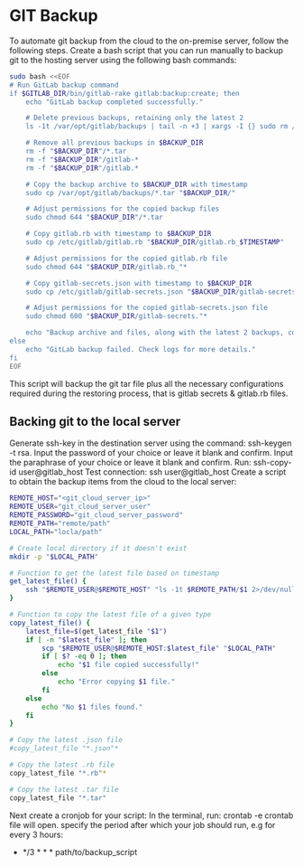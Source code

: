 # GIT Backup

To automate git backup from the cloud to the on-premise server, follow the following steps.
Create a bash script that you can run manually to backup git to the hosting server using the following bash commands:

````bash
sudo bash <<EOF
# Run GitLab backup command
if $GITLAB_DIR/bin/gitlab-rake gitlab:backup:create; then
    echo "GitLab backup completed successfully."

    # Delete previous backups, retaining only the latest 2
    ls -1t /var/opt/gitlab/backups | tail -n +3 | xargs -I {} sudo rm /var/opt/gitlab/backups/{}

    # Remove all previous backups in $BACKUP_DIR
    rm -f "$BACKUP_DIR"/*.tar
    rm -f "$BACKUP_DIR"/gitlab-*
    rm -f "$BACKUP_DIR"/gitlab.*

    # Copy the backup archive to $BACKUP_DIR with timestamp
    sudo cp /var/opt/gitlab/backups/*.tar "$BACKUP_DIR/"

    # Adjust permissions for the copied backup files
    sudo chmod 644 "$BACKUP_DIR"/*.tar

    # Copy gitlab.rb with timestamp to $BACKUP_DIR
    sudo cp /etc/gitlab/gitlab.rb "$BACKUP_DIR/gitlab.rb_$TIMESTAMP"

    # Adjust permissions for the copied gitlab.rb file
    sudo chmod 644 "$BACKUP_DIR/gitlab.rb_"*

    # Copy gitlab-secrets.json with timestamp to $BACKUP_DIR
    sudo cp /etc/gitlab/gitlab-secrets.json "$BACKUP_DIR/gitlab-secrets.json_$TIMESTAMP"

    # Adjust permissions for the copied gitlab-secrets.json file
    sudo chmod 600 "$BACKUP_DIR/gitlab-secrets."*

    echo "Backup archive and files, along with the latest 2 backups, copied to $BACKUP_DIR"
else
    echo "GitLab backup failed. Check logs for more details."
fi
EOF
````

This script will backup the git tar file plus all the necessary configurations required during the restoring process, that is gitlab secrets & gitlab.rb files.

## Backing git to the local server
Generate ssh-key in the destination server using the command: ssh-keygen -t rsa.
Input the password of your choice or leave it blank and confirm.
Input the paraphrase of your choice or leave it blank and confirm.
Run: ssh-copy-id user@gitlab_host
Test connection: ssh user@gitlab_host
Create a script to obtain the backup items from the cloud to the local server:

````bash
REMOTE_HOST="<git_cloud_server_ip>"
REMOTE_USER="git_cloud_server_user"
REMOTE_PASSWORD="git_cloud_server_password"
REMOTE_PATH="remote/path"
LOCAL_PATH="locla/path"

# Create local directory if it doesn't exist
mkdir -p "$LOCAL_PATH"

# Function to get the latest file based on timestamp
get_latest_file() {
    ssh "$REMOTE_USER@$REMOTE_HOST" "ls -1t $REMOTE_PATH/$1 2>/dev/null | head -n1"
}

# Function to copy the latest file of a given type
copy_latest_file() {
    latest_file=$(get_latest_file "$1")
    if [ -n "$latest_file" ]; then
        scp "$REMOTE_USER@$REMOTE_HOST:$latest_file" "$LOCAL_PATH"
        if [ $? -eq 0 ]; then
            echo "$1 file copied successfully!"
        else
            echo "Error copying $1 file."
        fi
    else
        echo "No $1 files found."
    fi
}

# Copy the latest .json file
#copy_latest_file "*.json"*

# Copy the latest .rb file
copy_latest_file "*.rb"*

# Copy the latest .tar file
copy_latest_file "*.tar"
````
Next create a cronjob for your script:
  In the terminal, run: crontab -e
  crontab file will open.
  specify the period after which your job should run, e.g for every 3 hours:
  * */3 * * * path/to/backup_script

